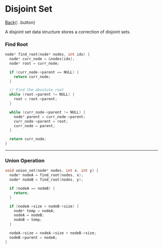 # Disjoint Set

[Back](../index.md){: .button}

A disjoint set data structure stores a correction of disjoint sets.

### Find Root

```cpp
node* find_root(node* nodes, int idx) {
  node* curr_node = &nodes[idx];
  node* root = curr_node;

  if (curr_node->parent == NULL) {
    return curr_node;
  }

  // Find the absolute root
  while (root->parent != NULL) {
    root = root->parent;
  }

  while (curr_node->parent != NULL) {
    node* parent = curr_node->parent;
    curr_node->parent = root;
    curr_node = parent;
  }

  return curr_node;
}
```

---

### Union Operation

```cpp
void union_set(node* nodes, int x, int y) {
  node* nodeA = find_root(nodes, x);
  node* nodeB = find_root(nodes, y);

  if (nodeA == nodeB) {
    return;
  }

  if (nodeA->size < nodeB->size) {
    node* temp = nodeA;
    nodeA = nodeB;
    nodeB = temp;
  }

  nodeA->size = nodeA->size + nodeB->size;
  nodeB->parent = nodeA;
}

```
